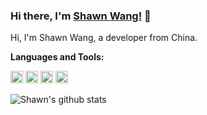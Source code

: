 <!--
**iXingo/iXingo** is a ✨ _special_ ✨ repository because its `README.md` (this file) appears on your GitHub profile.

Here are some ideas to get you started:

- 🔭 I’m currently working on ...
- 🌱 I’m currently learning ...
- 👯 I’m looking to collaborate on ...
- 🤔 I’m looking for help with ...
- 💬 Ask me about ...
- 📫 How to reach me: ...
- 😄 Pronouns: ...
- ⚡ Fun fact: ...
-->

### Hi there, I'm [Shawn Wang!](https://ixingo.com.cn) 👋


Hi, I'm Shawn Wang, a developer from China.


**Languages and Tools:**  

<code><img height="20" src="https://img.ixingo.cn/pic/java.svg"></code>
<code><img height="20" src="https://img.ixingo.cn/pic/node.svg"></code>
<code><img height="20" src="https://img.ixingo.cn/pic/js.svg"></code>
<code><img height="20" src="https://img.ixingo.cn/pic/python.svg"></code>

<!--- 
  if you have forked this to use on your profile, 
  Change the `github-readme-stats.anuraghazra1.vercel.app` to `github-readme-stats.vercel.app` 
--->

<!-- Change the `github-readme-stats.anuraghazra1.vercel.app` to `github-readme-stats.vercel.app`  -->
![Shawn's github stats](https://github-readme-stats.vercel.app/api?username=iXingo&show_icons=true&title_color=fff&icon_color=79ff97&text_color=9f9f9f&bg_color=151515)
